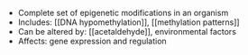- Complete set of epigenetic modifications in an organism  
- Includes: [[DNA hypomethylation]], [[methylation patterns]]  
- Can be altered by: [[acetaldehyde]], environmental factors  
- Affects: gene expression and regulation